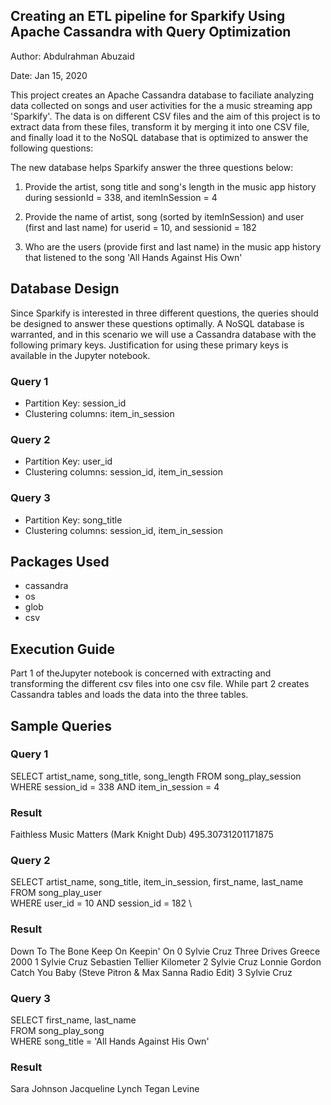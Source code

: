 ## Creating an ETL pipeline for Sparkify Using Apache Cassandra with Query Optimization
Author: Abdulrahman Abuzaid

Date: Jan 15, 2020

This project creates an Apache Cassandra database to faciliate analyzing data collected on songs
and user activities for the a music streaming app 'Sparkify'. The data is on different CSV files
and the aim of this project is to extract data from these files, transform it by merging it into one CSV file, 
and finally load it to the NoSQL database that is optimized to answer the following questions:

The new database helps Sparkify answer the three questions below:
1. Provide the artist, song title and song's length in the music app history during sessionId = 338, and itemInSession = 4

2. Provide the name of artist, song (sorted by itemInSession) and user (first and last name) for userid = 10, and sessionid = 182

3. Who are the users (provide first and last name) in the music app history that listened to the song 'All Hands Against His Own'

 
## Database Design
Since Sparkify is interested in three different questions, the queries should be designed to answer these questions optimally. 
A NoSQL database is warranted, and in this scenario we will use a Cassandra database with the following primary keys. Justification
for using these primary keys is available in the Jupyter notebook.

### Query 1
 - Partition Key: session_id
 - Clustering columns: item_in_session
 
### Query 2
 - Partition Key: user_id
 - Clustering columns: session_id, item_in_session
 
### Query 3
 - Partition Key: song_title
 - Clustering columns: session_id, item_in_session

## Packages Used
 - cassandra
 - os
 - glob
 - csv
 
## Execution Guide
Part 1 of theJupyter notebook is concerned with extracting and transforming the different csv files into one csv file. While part 2 creates
Cassandra tables and loads the data into the three tables.

## Sample Queries
### Query 1
SELECT artist_name, song_title, song_length FROM song_play_session WHERE session_id = 338 AND item_in_session = 4

### Result
Faithless Music Matters (Mark Knight Dub) 495.30731201171875


### Query 2
SELECT artist_name, song_title, item_in_session, first_name, last_name \
         FROM song_play_user \
         WHERE user_id = 10 AND session_id = 182 \

### Result
Down To The Bone Keep On Keepin' On 0 Sylvie Cruz
Three Drives Greece 2000 1 Sylvie Cruz
Sebastien Tellier Kilometer 2 Sylvie Cruz
Lonnie Gordon Catch You Baby (Steve Pitron & Max Sanna Radio Edit) 3 Sylvie Cruz

### Query 3
SELECT first_name, last_name \
         FROM song_play_song \
         WHERE song_title = 'All Hands Against His Own'

### Result                                         
Sara Johnson
Jacqueline Lynch
Tegan Levine                               

